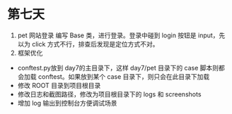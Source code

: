 # 第七天
1. pet 网站登录
编写 Base 类，进行登录。登录中碰到 login 按钮是 input，先以为 click 方式不行，排查后发现是定位方式不对。
2. 框架优化
- conftest.py放到 day7的主目录下，这样 day7/pet 目录下的 case 脚本则都会加载 conftest。如果放到某个 case 目录下，则只会在此目录下加载
- 修改 ROOT 目录到项目根目录
- 修改日志和截图路径，修改为项目根目录下的 logs 和 screenshots
- 增加 log 输出到控制台方便调试场景
